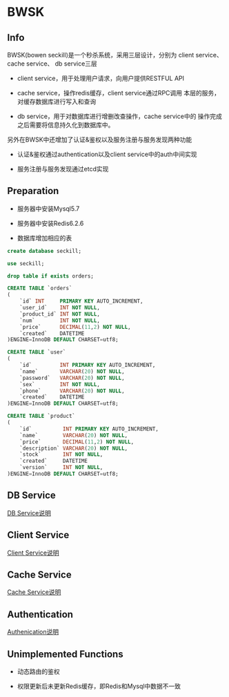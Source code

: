 # BWSK

## Info

BWSK(bowen seckill)是一个秒杀系统，采用三层设计，分别为 
client service、cache service、 db service三层

- client service，用于处理用户请求，向用户提供RESTFUL API

- cache service，操作redis缓存，client service通过RPC调用
本层的服务，对缓存数据库进行写入和查询

- db service，用于对数据库进行增删改查操作，cache service中的
操作完成之后需要将信息持久化到数据库中。

另外在BWSK中还增加了认证&鉴权以及服务注册与服务发现两种功能

- 认证&鉴权通过authentication以及client service中的auth中间实现

- 服务注册与服务发现通过etcd实现

## Preparation

- 服务器中安装Mysql5.7

- 服务器中安装Redis6.2.6

- 数据库增加相应的表

```sql
create database seckill;

use seckill;

drop table if exists orders;

CREATE TABLE `orders`
(
    `id` INT     PRIMARY KEY AUTO_INCREMENT,
    `user_id`    INT NOT NULL,
    `product_id` INT NOT NULL,
    `num`        INT NOT NULL,
    `price`      DECIMAL(11,2) NOT NULL,
    `created`    DATETIME
)ENGINE=InnoDB DEFAULT CHARSET=utf8;

CREATE TABLE `user`
(
    `id`         INT PRIMARY KEY AUTO_INCREMENT,
    `name`       VARCHAR(20) NOT NULL,
    `password`   VARCHAR(20) NOT NULL,
    `sex`        INT NOT NULL,
    `phone`      VARCHAR(20) NOT NULL,
    `created`    DATETIME
)ENGINE=InnoDB DEFAULT CHARSET=utf8;

CREATE TABLE `product`
(
    `id`          INT PRIMARY KEY AUTO_INCREMENT,
    `name`        VARCHAR(20) NOT NULL,
    `price`       DECIMAL(11,2) NOT NULL,
    `description` VARCHAR(20) NOT NULL,
    `stock`       INT NOT NULL,
    `created`     DATETIME
    `version`     INT NOT NULL,
)ENGINE=InnoDB DEFAULT CHARSET=utf8;
```

## DB Service

[DB Service说明](./dbservice.md)

## Client Service

[Client Service说明](./clientservice.md)

## Cache Service

[Cache Service说明](./cacheservice.md)

## Authentication

[Authenication说明](./authenication.md)

## Unimplemented Functions

- 动态路由的鉴权

- 权限更新后未更新Redis缓存，即Redis和Mysql中数据不一致

